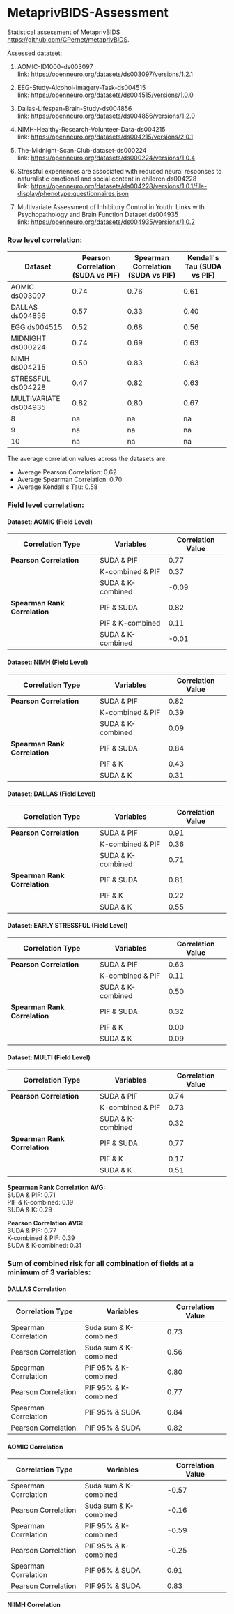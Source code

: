 # MetaprivBIDS-Assessment
Statistical assessment of  MetaprivBIDS https://github.com/CPernet/metaprivBIDS. 

Assessed datatset: 

1. AOMIC-ID1000-ds003097<br>
link: https://openneuro.org/datasets/ds003097/versions/1.2.1

2. EEG-Study-Alcohol-Imagery-Task-ds004515<br>
link: https://openneuro.org/datasets/ds004515/versions/1.0.0

3. Dallas-Lifespan-Brain-Study-ds004856<br>
link: https://openneuro.org/datasets/ds004856/versions/1.2.0

4. NIMH-Healthy-Research-Volunteer-Data-ds004215<br>
link: https://openneuro.org/datasets/ds004215/versions/2.0.1

5. The-Midnight-Scan-Club-dataset-ds000224<br>
link: https://openneuro.org/datasets/ds000224/versions/1.0.4

6. Stressful experiences are associated with reduced neural responses to naturalistic emotional and social content in children ds004228<br>
link: https://openneuro.org/datasets/ds004228/versions/1.0.1/file-display/phenotype:questionnaires.json

7. Multivariate Assessment of Inhibitory Control in Youth: Links with Psychopathology and Brain Function Dataset ds004935<br>
link: https://openneuro.org/datasets/ds004935/versions/1.0.2

### Row level correlation:

| Dataset                 | Pearson Correlation (SUDA vs PIF) | Spearman Correlation (SUDA vs PIF) | Kendall's Tau (SUDA vs PIF)  |
|-------------------------|-----------------------------------|------------------------------------|------------------------------|
| AOMIC ds003097          | 0.74                              | 0.76                               | 0.61                         |
| DALLAS ds004856         | 0.57                              | 0.33                               | 0.40                         |
| EGG ds004515            | 0.52                              | 0.68                               | 0.56                         |
| MIDNIGHT ds000224       | 0.74                              | 0.69                               | 0.63                         |
| NIMH ds004215           | 0.50                              | 0.83                               | 0.63                         |
| STRESSFUL ds004228      | 0.47                              | 0.82                               | 0.63                         |
| MULTIVARIATE ds004935   | 0.82                                | 0.80                                 | 0.67                           |
| 8                       | na                                | na                                 | na                           |
| 9                       | na                                | na                                 | na                           |
| 10                      | na                                | na                                 | na                           |



The average correlation values across the datasets are:

- Average Pearson Correlation: 0.62
- Average Spearman Correlation: 0.70
- Average Kendall's Tau: 0.58 ​​

### Field level correlation:



#### Dataset: AOMIC (Field Level)

| Correlation Type           | Variables             | Correlation Value |
|----------------------------|-----------------------|--------------------|
|**Pearson Correlation**    | SUDA & PIF            | 0.77              |
|                            | K-combined & PIF      | 0.37              |
|                            | SUDA & K-combined     | -0.09             |
|**Spearman Rank Correlation** | PIF & SUDA       | 0.82              |
|                            | PIF & K-combined               | 0.11              |
|                            | SUDA & K-combined              | -0.01             |





#### Dataset: NIMH (Field Level)

| Correlation Type              | Variables             | Correlation Value |
|-------------------------------|-----------------------|--------------------|
| **Pearson Correlation**       | SUDA & PIF           | 0.82              |
|                               | K-combined & PIF     | 0.39              |
|                               | SUDA & K-combined    | 0.09              |
| **Spearman Rank Correlation** | PIF & SUDA           | 0.84              |
|                               | PIF & K              | 0.43              |
|                               | SUDA & K             | 0.31              |



#### Dataset: DALLAS (Field Level)

| Correlation Type              | Variables             | Correlation Value |
|-------------------------------|-----------------------|--------------------|
| **Pearson Correlation**       | SUDA & PIF           | 0.91              |
|                               | K-combined & PIF     | 0.36              |
|                               | SUDA & K-combined    | 0.71              |
| **Spearman Rank Correlation** | PIF & SUDA           | 0.81              |
|                               | PIF & K              | 0.22              |
|                               | SUDA & K             | 0.55              |


#### Dataset: EARLY STRESSFUL (Field Level)

| Correlation Type              | Variables             | Correlation Value |
|-------------------------------|-----------------------|--------------------|
| **Pearson Correlation**       | SUDA & PIF           | 0.63              |
|                               | K-combined & PIF     | 0.11              |
|                               | SUDA & K-combined    | 0.50              |
| **Spearman Rank Correlation** | PIF & SUDA           | 0.32              |
|                               | PIF & K              | 0.00              |
|                               | SUDA & K             | 0.09              |

#### Dataset: MULTI (Field Level)

| Correlation Type          | Variables       | Correlation Value |
|---------------------------|-----------------|-------------------|
| **Pearson Correlation**      | SUDA & PIF      | 0.74              |
|        | K-combined & PIF| 0.73              |
|        | SUDA & K-combined| 0.32             |
| **Spearman Rank Correlation** | PIF & SUDA      | 0.77              |
|  | PIF & K         | 0.17              |
| | SUDA & K        | 0.51              |


**Spearman Rank Correlation AVG:**<br>
SUDA & PIF: 0.71<br>
PIF & K-combined: 0.19<br>
SUDA & K: 0.29<br>

**Pearson Correlation AVG:**<br>
SUDA & PIF: 0.77<br>
K-combined & PIF: 0.39<br>
SUDA & K-combined: 0.31<br>



###  Sum of combined risk for all combination of fields at a minimum of 3 variables:

#### DALLAS Correlation

| Correlation Type            | Variables                 | Correlation Value       |
|-----------------------------|---------------------------|-------------------------|
| Spearman Correlation        | Suda sum & K-combined     | 0.73                    |
| Pearson Correlation         | Suda sum & K-combined     | 0.56      |
| Spearman Correlation        | PIF 95% & K-combined      | 0.80                    |
| Pearson Correlation         | PIF 95% & K-combined      | 0.77      |
| Spearman Correlation        | PIF 95% & SUDA            | 0.84                    |
| Pearson Correlation         | PIF 95% & SUDA            | 0.82      |


#### AOMIC Correlation

| Correlation Type            | Variables                 | Correlation Value       |
|-----------------------------|---------------------------|-------------------------|
| Spearman Correlation        | Suda sum & K-combined     | -0.57                   |
| Pearson Correlation         | Suda sum & K-combined     | -0.16                   |
| Spearman Correlation        | PIF 95% & K-combined      | -0.59                   |
| Pearson Correlation         | PIF 95% & K-combined      | -0.25                   |
| Spearman Correlation        | PIF 95% & SUDA            | 0.91                    |
| Pearson Correlation         | PIF 95% & SUDA            | 0.83                    |



#### NIIMH Correlation


